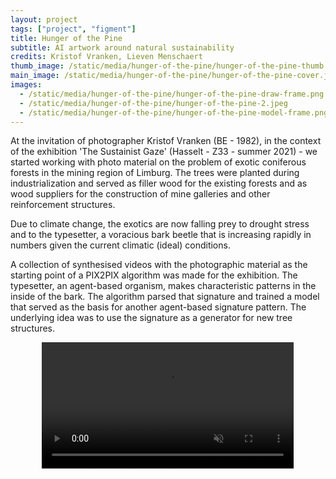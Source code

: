 ```yaml
---
layout: project
tags: ["project", "figment"]
title: Hunger of the Pine
subtitle: AI artwork around natural sustainability
credits: Kristof Vranken, Lieven Menschaert
thumb_image: /static/media/hunger-of-the-pine/hunger-of-the-pine-thumb.jpeg
main_image: /static/media/hunger-of-the-pine/hunger-of-the-pine-cover.jpeg
images:
  - /static/media/hunger-of-the-pine/hunger-of-the-pine-draw-frame.png
  - /static/media/hunger-of-the-pine/hunger-of-the-pine-2.jpeg
  - /static/media/hunger-of-the-pine/hunger-of-the-pine-model-frame.png
---
```


At the invitation of photographer Kristof Vranken (BE - 1982), in the context of the exhibition 'The Sustainist Gaze' (Hasselt - Z33 - summer 2021) - we started working with photo material on the problem of exotic coniferous forests in the mining region of Limburg. The trees were planted during industrialization and served as filler wood for the existing forests and as wood suppliers for the construction of mine galleries and other reinforcement structures.

Due to climate change, the exotics are now falling prey to drought stress and to the typesetter, a voracious bark beetle that is increasing rapidly in numbers given the current climatic (ideal) conditions.

A collection of synthesised videos with the photographic material as the starting point of a PIX2PIX algorithm was made for the exhibition. The typesetter, an agent-based organism, makes characteristic patterns in the inside of the bark. The algorithm parsed that signature and trained a model that served as the basis for another agent-based signature pattern. The underlying idea was to use the signature as a generator for new tree structures.

<video loop autoplay muted src="/static/media/hunger-of-the-pine/hunger-of-the-pine-combined-output.mp4" width="80%" style="margin-left: 10%"></video>

